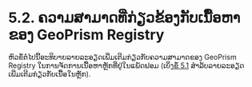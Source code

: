 # 5.2. ຄວາມສາມາດທີ່ກ່ຽວຂ້ອງກັບເນື້ອຫາຂອງ GeoPrism Registry

ຫົວຂໍ້ຕໍ່ໄປນີ້ອະທິບາຍລາຍລະອຽດເພີ່ມເຕີມກ່ຽວກັບຄວາມສາມາດຂອງ GeoPrism Registry ໃນການຈັດການເນື້ອຫາຫຼັກທີ່ຢູ່ໃນແພັດຟອມ (ເບິ່ງ[ຂໍ້ 5.1](../5.1-content/) ສໍາລັບລາຍລະອຽດເພີ່ມເຕີມກ່ຽວກັບເນື້ອໃນຫຼັກ).
